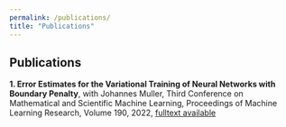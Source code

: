 ```yaml
---
permalink: /publications/
title: "Publications"
---
```


## Publications

**1\. Error Estimates for the Variational Training of Neural Networks with Boundary Penalty**, with Johannes Muller, Third Conference on Mathematical and Scientific Machine Learning, Proceedings of Machine Learning Research, Volume 190, 2022, [fulltext available](https://proceedings.mlr.press/v190/muller22a.html)
